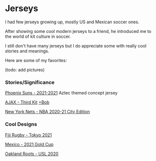 # Jerseys

I had few jerseys growing up, mostly US and Mexican soccer ones.

After showing some cool modern jerseys to a friend, he introduced me to the world of kit culture in soccer.

I still don't have many jerseys but I do appreciate some with really cool stories and meanings.

Here are some of my favorites:

(todo: add pictures)

### Stories/Significance

[Phoenix Suns - 2021-2021](https://mobile.twitter.com/Suns/status/1430576100942381057) Aztec themed concept jersey

[AJAX - Third Kit](https://www.youtube.com/watch?v=5qShUXwPzOI) [+Bob](https://www.youtube.com/watch?v=dSefdNmejlk)

[New York Nets - NBA 2020-21 City Edition](https://twitter.com/BrooklynNets/status/1334512721484677120)


### Cool Designs

[Fiji Rugby - Tokyo 2021](https://www.footyheadlines.com/2021/07/olympic-champions-incredible-nike-fiji.html)

[Mexico - 2021 Gold Cup](https://www.footyheadlines.com/2019/09/adidas-mexico-2020-home-kit.html)

[Oakland Roots - USL 2020](https://www.footballkitarchive.com/oakland-roots-2020-home-kit/)

